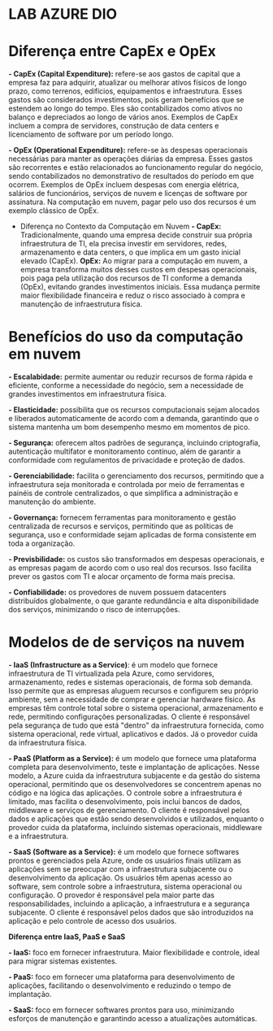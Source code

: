 # LAB AZURE DIO

# Diferença entre CapEx e OpEx

**- CapEx (Capital Expenditure):** refere-se aos gastos de capital que a empresa faz para adquirir, atualizar ou melhorar ativos físicos de longo prazo, como terrenos, edifícios, equipamentos e infraestrutura. Esses gastos são considerados investimentos, pois geram benefícios que se estendem ao longo do tempo. Eles são contabilizados como ativos no balanço e depreciados ao longo de vários anos. Exemplos de CapEx incluem a compra de servidores, construção de data centers e licenciamento de software por um período longo.

**- OpEx (Operational Expenditure):** refere-se às despesas operacionais necessárias para manter as operações diárias da empresa. Esses gastos são recorrentes e estão relacionados ao funcionamento regular do negócio, sendo contabilizados no demonstrativo de resultados do período em que ocorrem. Exemplos de OpEx incluem despesas com energia elétrica, salários de funcionários, serviços de nuvem e licenças de software por assinatura. Na computação em nuvem, pagar pelo uso dos recursos é um exemplo clássico de OpEx.

- Diferença no Contexto da Computação em Nuvem
**- CapEx:** Tradicionalmente, quando uma empresa decide construir sua própria infraestrutura de TI, ela precisa investir em servidores, redes, armazenamento e data centers, o que implica em um gasto inicial elevado (CapEx).
**OpEx:** Ao migrar para a computação em nuvem, a empresa transforma muitos desses custos em despesas operacionais, pois paga pela utilização dos recursos de TI conforme a demanda (OpEx), evitando grandes investimentos iniciais.
Essa mudança permite maior flexibilidade financeira e reduz o risco associado à compra e manutenção de infraestrutura física.

# Benefícios do uso da computação em nuvem

**- Escalabidade:** permite aumentar ou reduzir recursos de forma rápida e eficiente, conforme a necessidade do negócio, sem a necessidade de grandes investimentos em infraestrutura física.

**- Elasticidade:** possibilita que os recursos computacionais sejam alocados e liberados automaticamente de acordo com a demanda, garantindo que o sistema mantenha um bom desempenho mesmo em momentos de pico.

**- Segurança:** oferecem altos padrões de segurança, incluindo criptografia, autenticação multifator e monitoramento contínuo, além de garantir a conformidade com regulamentos de privacidade e proteção de dados.

**- Gerenciabilidade:** facilita o gerenciamento dos recursos, permitindo que a infraestrutura seja monitorada e controlada por meio de ferramentas e painéis de controle centralizados, o que simplifica a administração e manutenção do ambiente.

**- Governança:** fornecem ferramentas para monitoramento e gestão centralizada de recursos e serviços, permitindo que as políticas de segurança, uso e conformidade sejam aplicadas de forma consistente em toda a organização.

**- Previsbilidade:** os custos são transformados em despesas operacionais, e as empresas pagam de acordo com o uso real dos recursos. Isso facilita prever os gastos com TI e alocar orçamento de forma mais precisa.

**- Confiabilidade:** os provedores de nuvem possuem datacenters distribuídos globalmente, o que garante redundância e alta disponibilidade dos serviços, minimizando o risco de interrupções.

# Modelos de de serviços na nuvem
**- IaaS (Infrastructure as a Service)**: é um modelo que fornece infraestrutura de TI virtualizada pela Azure, como servidores, armazenamento, redes e sistemas operacionais, de forma sob demanda. Isso permite que as empresas aluguem recursos e configurem seu próprio ambiente, sem a necessidade de comprar e gerenciar hardware físico. As empresas têm controle total sobre o sistema operacional, armazenamento e rede, permitindo configurações personalizadas. O cliente é responsável pela segurança de tudo que está "dentro" da infraestrutura fornecida, como sistema operacional, rede virtual, aplicativos e dados. Já o provedor cuida da infraestrutura física.

**- PaaS (Platform as a Service):** é um modelo que fornece uma plataforma completa para desenvolvimento, teste e implantação de aplicações. Nesse modelo, a Azure cuida da infraestrutura subjacente e da gestão do sistema operacional, permitindo que os desenvolvedores se concentrem apenas no código e na lógica das aplicações. O controle sobre a infraestrutura é limitado, mas facilita o desenvolvimento, pois inclui bancos de dados, middleware e serviços de gerenciamento. O cliente é responsável pelos dados e aplicações que estão sendo desenvolvidos e utilizados, enquanto o provedor cuida da plataforma, incluindo sistemas operacionais, middleware e a infraestrutura.

**- SaaS (Software as a Service):** é um modelo que fornece softwares prontos e gerenciados pela Azure, onde os usuários finais utilizam as aplicações sem se preocupar com a infraestrutura subjacente ou o desenvolvimento da aplicação. Os usuários têm apenas acesso ao software, sem controle sobre a infraestrutura, sistema operacional ou configuração. O provedor é responsável pela maior parte das responsabilidades, incluindo a aplicação, a infraestrutura e a segurança subjacente. O cliente é responsável pelos dados que são introduzidos na aplicação e pelo controle de acesso dos usuários.

**Diferença entre IaaS, PaaS e SaaS**

**- IaaS:** foco em fornecer infraestrutura. Maior flexibilidade e controle, ideal para migrar sistemas existentes.

**- PaaS:** foco em fornecer uma plataforma para desenvolvimento de aplicações, facilitando o desenvolvimento e reduzindo o tempo de implantação.

**- SaaS:** foco em fornecer softwares prontos para uso, minimizando esforços de manutenção e garantindo acesso a atualizações automáticas.
